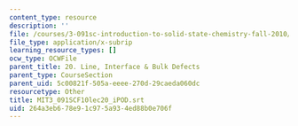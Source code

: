```yaml
---
content_type: resource
description: ''
file: /courses/3-091sc-introduction-to-solid-state-chemistry-fall-2010/264a3eb678e91c975a934ed88b0e706f_MIT3_091SCF10lec20_iPOD.srt
file_type: application/x-subrip
learning_resource_types: []
ocw_type: OCWFile
parent_title: 20. Line, Interface & Bulk Defects
parent_type: CourseSection
parent_uid: 5c00821f-505a-eeee-270d-29caeda060dc
resourcetype: Other
title: MIT3_091SCF10lec20_iPOD.srt
uid: 264a3eb6-78e9-1c97-5a93-4ed88b0e706f
---
```

